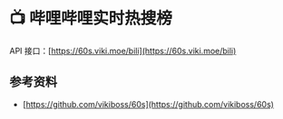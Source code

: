 # 📺 哔哩哔哩实时热搜榜

API 接口：[https://60s.viki.moe/bili](https://60s.viki.moe/bili)

## 参考资料

- [https://github.com/vikiboss/60s](https://github.com/vikiboss/60s)